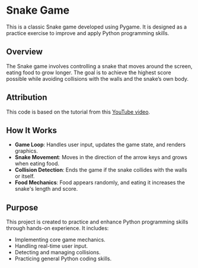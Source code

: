 # Snake Game

This is a classic Snake game developed using Pygame. It is designed as a practice exercise to improve and apply Python programming skills.

## Overview

The Snake game involves controlling a snake that moves around the screen, eating food to grow longer. The goal is to achieve the highest score possible while avoiding collisions with the walls and the snake’s own body.

## Attribution

This code is based on the tutorial from this [YouTube video](https://youtu.be/1zVlRXd8f7g?si=pmqDk_DFtBRqgej2).

## How It Works

- **Game Loop**: Handles user input, updates the game state, and renders graphics.
- **Snake Movement**: Moves in the direction of the arrow keys and grows when eating food.
- **Collision Detection**: Ends the game if the snake collides with the walls or itself.
- **Food Mechanics**: Food appears randomly, and eating it increases the snake's length and score.

## Purpose

This project is created to practice and enhance Python programming skills through hands-on experience. It includes:

- Implementing core game mechanics.
- Handling real-time user input.
- Detecting and managing collisions.
- Practicing general Python coding skills.
